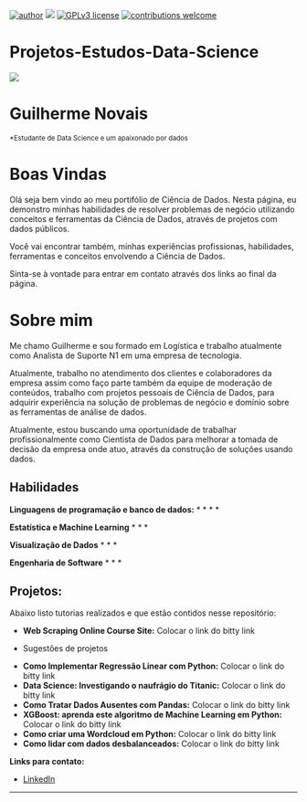 [![author](https://img.shields.io/badge/author-guilherme-red.svg)](https://www.linkedin.com/in/guilherme-novais-84b161163/) [![](https://img.shields.io/badge/python-3.7+-blue.svg)](https://www.python.org/downloads/release/python-365/) [![GPLv3 license](https://img.shields.io/badge/License-GPLv3-blue.svg)](http://perso.crans.org/besson/LICENSE.html) [![contributions welcome](https://img.shields.io/badge/contributions-welcome-brightgreen.svg?style=flat)](https://github.com/GuilhermeGNO?tab=repositories)

# Projetos-Estudos-Data-Science
![](https://github.com/GuilhermeGNO/Projetos-Estudos-Data-Science/blob/main/banner.png)

# Guilherme Novais
<sub>*Estudante de Data Science e um apaixonado por dados</sub>

# Boas Vindas
Olá seja bem vindo ao meu portifólio de Ciência de Dados. Nesta página, eu demonstro minhas habilidades de resolver problemas de negócio utilizando conceitos e ferramentas da Ciência de Dados, através de projetos com dados públicos.

Você vai encontrar também, minhas experiências profissionas, habilidades, ferramentas e conceitos envolvendo a Ciência de Dados.

Sinta-se à vontade para entrar em contato através dos links ao final da página.


# Sobre mim

Me chamo Guilherme e sou formado em Logística e trabalho atualmente como Analista de Suporte N1 em uma empresa de tecnologia.

Atualmente, trabalho no atendimento dos clientes e colaboradores da empresa assim como faço parte também da equipe de moderação de conteúdos, trabalho com projetos pessoais de Ciência de Dados, para adquirir experiência na solução de problemas de negócio e domínio sobre as ferramentas de análise de dados.

Atualmente, estou buscando uma oportunidade de trabalhar profissionalmente como Cientista de Dados para melhorar a tomada de decisão da empresa onde atuo, através da construção de soluções usando dados.

## Habilidades


**Linguagens de programação e banco de dados:** 
* 
*
*
*

**Estatística e Machine Learning** 
*
*
*

**Visualização de Dados**
*
*
*

**Engenharia de Software**
*
*
*

## Projetos:
Abaixo listo tutorias realizados e que estão contidos nesse repositório:

* **Web Scraping Online Course Site:** Colocar o link do bitty link

- Sugestões de projetos
* **Como Implementar Regressão Linear com Python:** Colocar o link do bitty link
* **Data Science: Investigando o naufrágio do Titanic:** Colocar o link do bitty link
* **Como Tratar Dados Ausentes com Pandas:** Colocar o link do bitty link
* **XGBoost: aprenda este algoritmo de Machine Learning em Python:** Colocar o link do bitty link
* **Como criar uma Wordcloud em Python:** Colocar o link do bitty link
* **Como lidar com dados desbalanceados:** Colocar o link do bitty link


**Links para contato:**
* [LinkedIn](https://www.linkedin.com/in/guilherme-novais-84b161163/)



---
